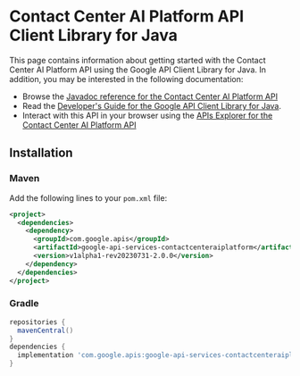 # Contact Center AI Platform API Client Library for Java



This page contains information about getting started with the Contact Center AI Platform API
using the Google API Client Library for Java. In addition, you may be interested
in the following documentation:

* Browse the [Javadoc reference for the Contact Center AI Platform API][javadoc]
* Read the [Developer's Guide for the Google API Client Library for Java][google-api-client].
* Interact with this API in your browser using the [APIs Explorer for the Contact Center AI Platform API][api-explorer]

## Installation

### Maven

Add the following lines to your `pom.xml` file:

```xml
<project>
  <dependencies>
    <dependency>
      <groupId>com.google.apis</groupId>
      <artifactId>google-api-services-contactcenteraiplatform</artifactId>
      <version>v1alpha1-rev20230731-2.0.0</version>
    </dependency>
  </dependencies>
</project>
```

### Gradle

```gradle
repositories {
  mavenCentral()
}
dependencies {
  implementation 'com.google.apis:google-api-services-contactcenteraiplatform:v1alpha1-rev20230731-2.0.0'
}
```

[javadoc]: https://googleapis.dev/java/google-api-services-contactcenteraiplatform/latest/index.html
[google-api-client]: https://github.com/googleapis/google-api-java-client/
[api-explorer]: https://developers.google.com/apis-explorer/#p/contactcenteraiplatform/v1/
